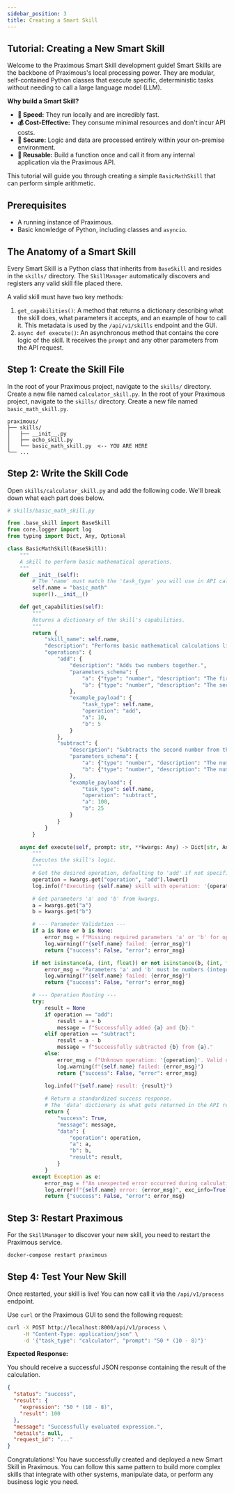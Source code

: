 ```yaml
---
sidebar_position: 3
title: Creating a Smart Skill
---
```


## Tutorial: Creating a New Smart Skill

Welcome to the Praximous Smart Skill development guide! Smart Skills are the backbone of Praximous's local processing power. They are modular, self-contained Python classes that execute specific, deterministic tasks without needing to call a large language model (LLM).

**Why build a Smart Skill?**

- **🚀 Speed:** They run locally and are incredibly fast.
- **💰 Cost-Effective:** They consume minimal resources and don't incur API costs.
- **🔐 Secure:** Logic and data are processed entirely within your on-premise environment.
- **🧩 Reusable:** Build a function once and call it from any internal application via the Praximous API.

This tutorial will guide you through creating a simple `BasicMathSkill` that can perform simple arithmetic.

## Prerequisites

- A running instance of Praximous.
- Basic knowledge of Python, including classes and `asyncio`.

## The Anatomy of a Smart Skill

Every Smart Skill is a Python class that inherits from `BaseSkill` and resides in the `skills/` directory. The `SkillManager` automatically discovers and registers any valid skill file placed there.

A valid skill must have two key methods:

1. `get_capabilities()`: A method that returns a dictionary describing what the skill does, what parameters it accepts, and an example of how to call it. This metadata is used by the `/api/v1/skills` endpoint and the GUI.
2. `async def execute()`: An asynchronous method that contains the core logic of the skill. It receives the `prompt` and any other parameters from the API request.

## Step 1: Create the Skill File

In the root of your Praximous project, navigate to the `skills/` directory. Create a new file named `calculator_skill.py`.
In the root of your Praximous project, navigate to the `skills/` directory. Create a new file named `basic_math_skill.py`.

```text
praximous/
├── skills/
│   ├── __init__.py
│   ├── echo_skill.py
│   └── basic_math_skill.py  <-- YOU ARE HERE
└── ...
```

## Step 2: Write the Skill Code

Open `skills/calculator_skill.py` and add the following code. We'll break down what each part does below.

```python
# skills/basic_math_skill.py

from .base_skill import BaseSkill
from core.logger import log
from typing import Dict, Any, Optional

class BasicMathSkill(BaseSkill):
    """
    A skill to perform basic mathematical operations.
    """
    def __init__(self):
        # The 'name' must match the 'task_type' you will use in API calls.
        self.name = "basic_math"
        super().__init__()

    def get_capabilities(self):
        """
        Returns a dictionary of the skill's capabilities.
        """
        return {
            "skill_name": self.name,
            "description": "Performs basic mathematical calculations like add, subtract, and multiply.",
            "operations": {
                "add": {
                    "description": "Adds two numbers together.",
                    "parameters_schema": {
                        "a": {"type": "number", "description": "The first number.", "optional": False},
                        "b": {"type": "number", "description": "The second number.", "optional": False}
                    },
                    "example_payload": {
                        "task_type": self.name,
                        "operation": "add",
                        "a": 10,
                        "b": 5
                    }
                },
                "subtract": {
                    "description": "Subtracts the second number from the first.",
                    "parameters_schema": {
                        "a": {"type": "number", "description": "The number to subtract from.", "optional": False},
                        "b": {"type": "number", "description": "The number to subtract.", "optional": False}
                    },
                    "example_payload": {
                        "task_type": self.name,
                        "operation": "subtract",
                        "a": 100,
                        "b": 25
                    }
                }
            }
        }

    async def execute(self, prompt: str, **kwargs: Any) -> Dict[str, Any]:
        """
        Executes the skill's logic.
        """
        # Get the desired operation, defaulting to 'add' if not specified.
        operation = kwargs.get("operation", "add").lower()
        log.info(f"Executing {self.name} skill with operation: '{operation}'")

        # Get parameters 'a' and 'b' from kwargs.
        a = kwargs.get("a")
        b = kwargs.get("b")

        # --- Parameter Validation ---
        if a is None or b is None:
            error_msg = f"Missing required parameters 'a' or 'b' for operation '{operation}'."
            log.warning(f"{self.name} failed: {error_msg}")
            return {"success": False, "error": error_msg}

        if not isinstance(a, (int, float)) or not isinstance(b, (int, float)):
            error_msg = "Parameters 'a' and 'b' must be numbers (integer or float)."
            log.warning(f"{self.name} failed: {error_msg}")
            return {"success": False, "error": error_msg}

        # --- Operation Routing ---
        try:
            result = None
            if operation == "add":
                result = a + b
                message = f"Successfully added {a} and {b}."
            elif operation == "subtract":
                result = a - b
                message = f"Successfully subtracted {b} from {a}."
            else:
                error_msg = f"Unknown operation: '{operation}'. Valid operations are: add, subtract."
                log.warning(f"{self.name} failed: {error_msg}")
                return {"success": False, "error": error_msg}

            log.info(f"{self.name} result: {result}")
            
            # Return a standardized success response.
            # The 'data' dictionary is what gets returned in the API response's 'result' field.
            return {
                "success": True,
                "message": message,
                "data": {
                    "operation": operation,
                    "a": a,
                    "b": b,
                    "result": result,
                }
            }
        except Exception as e:
            error_msg = f"An unexpected error occurred during calculation: {str(e)}"
            log.error(f"{self.name} error: {error_msg}", exc_info=True)
            return {"success": False, "error": error_msg}
```

## Step 3: Restart Praximous

For the `SkillManager` to discover your new skill, you need to restart the Praximous service.

```bash
docker-compose restart praximous
```

## Step 4: Test Your New Skill

Once restarted, your skill is live! You can now call it via the `/api/v1/process` endpoint.

Use `curl` or the Praximous GUI to send the following request:

```bash
curl -X POST http://localhost:8000/api/v1/process \
     -H "Content-Type: application/json" \
     -d '{"task_type": "calculator", "prompt": "50 * (10 - 8)"}'
```

**Expected Response:**

You should receive a successful JSON response containing the result of the calculation.

```json
{
  "status": "success",
  "result": {
    "expression": "50 * (10 - 8)",
    "result": 100
  },
  "message": "Successfully evaluated expression.",
  "details": null,
  "request_id": "..."
}
```

Congratulations! You have successfully created and deployed a new Smart Skill in Praximous. You can follow this same pattern to build more complex skills that integrate with other systems, manipulate data, or perform any business logic you need.
